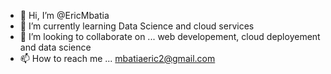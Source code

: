 - 👋 Hi, I’m @EricMbatia
- 🌱 I’m currently learning Data Science and cloud services
- 💞️ I’m looking to collaborate on ... web developement, cloud deployement and data science
- 📫 How to reach me ... mbatiaeric2@gmail.com
